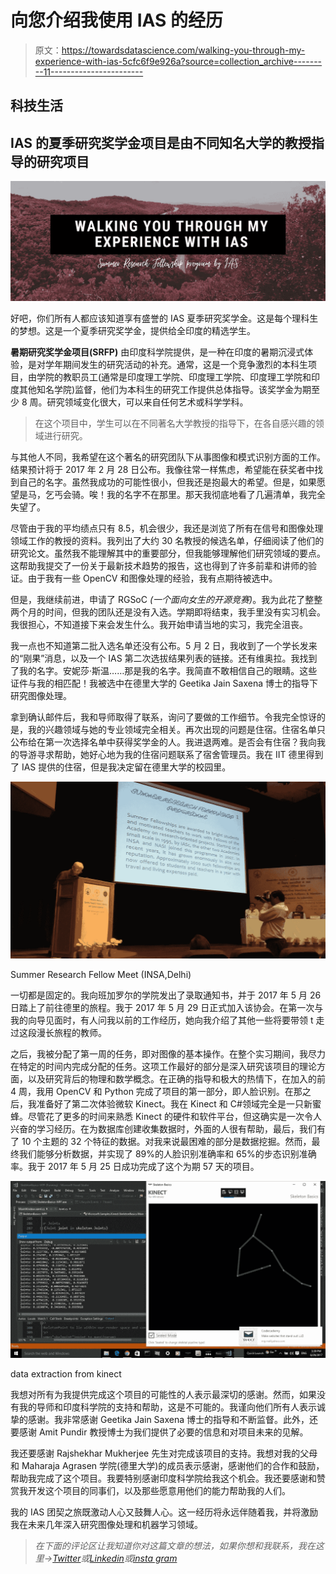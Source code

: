 # 向您介绍我使用 IAS 的经历

> 原文：<https://towardsdatascience.com/walking-you-through-my-experience-with-ias-5cfc6f9e926a?source=collection_archive---------11----------------------->

## 科技生活

## IAS 的夏季研究奖学金项目是由不同知名大学的教授指导的研究项目

![](img/00a077de3c8bd2d116f3c217c3db0429.png)

好吧，你们所有人都应该知道享有盛誉的 IAS 夏季研究奖学金。这是每个理科生的梦想。这是一个夏季研究奖学金，提供给全印度的精选学生。

**暑期研究奖学金项目(SRFP)** 由印度科学院提供，是一种在印度的暑期沉浸式体验，是对学年期间发生的研究活动的补充。通常，这是一个竞争激烈的本科生项目，由学院的教职员工(通常是印度理工学院、印度理工学院、印度理工学院和印度其他知名学院)监督，他们为本科生的研究工作提供总体指导。该奖学金为期至少 8 周。研究领域变化很大，可以来自任何艺术或科学学科。

> 在这个项目中，学生可以在不同著名大学教授的指导下，在各自感兴趣的领域进行研究。

与其他人不同，我希望在这个著名的研究团队下从事图像和模式识别方面的工作。结果预计将于 2017 年 2 月 28 日公布。我像往常一样焦虑，希望能在获奖者中找到自己的名字。虽然我成功的可能性很小，但我还是抱最大的希望。但是，如果愿望是马，乞丐会骑。唉！我的名字不在那里。那天我彻底地看了几遍清单，我完全失望了。

尽管由于我的平均绩点只有 8.5，机会很少，我还是浏览了所有在信号和图像处理领域工作的教授的资料。我列出了大约 30 名教授的候选名单，仔细阅读了他们的研究论文。虽然我不能理解其中的重要部分，但我能够理解他们研究领域的要点。这帮助我提交了一份关于最新技术趋势的报告，这也得到了许多前辈和讲师的验证。由于我有一些 OpenCV 和图像处理的经验，我有点期待被选中。

但是，我继续前进，申请了 RGSoC *(一个面向女生的开源竞赛)*。我为此花了整整两个月的时间，但我的团队还是没有入选。学期即将结束，我手里没有实习机会。我很担心，不知道接下来会发生什么。我开始申请当地的实习，我完全沮丧。

我一点也不知道第二批入选名单还没有公布。5 月 2 日，我收到了一个学长发来的“刚果”消息，以及一个 IAS 第二次选拔结果列表的链接。还有维奥拉。我找到了我的名字。安妮莎·斯温……那是我的名字。我简直不敢相信自己的眼睛。这些证件与我的相匹配！我被选中在德里大学的 Geetika Jain Saxena 博士的指导下研究图像处理。

拿到确认邮件后，我和导师取得了联系，询问了要做的工作细节。令我完全惊讶的是，我的兴趣领域与她的专业领域完全相关。再次出现的问题是住宿。住宿名单只公布给在第一次选择名单中获得奖学金的人。我进退两难。是否会有住宿？我向我的导游寻求帮助，她好心地为我的住宿问题联系了宿舍管理员。我在 IIT 德里得到了 IAS 提供的住宿，但是我决定留在德里大学的校园里。

![](img/0cbcde0676b0946c0adc7bb4dc8696ab.png)

Summer Research Fellow Meet (INSA,Delhi)

一切都是固定的。我向班加罗尔的学院发出了录取通知书，并于 2017 年 5 月 26 日踏上了前往德里的旅程。我于 2017 年 5 月 29 日正式加入该协会。在第一次与我的向导见面时，有人问我以前的工作经历，她向我介绍了其他一些将要带领 t 走过这段漫长旅程的教师。

之后，我被分配了第一周的任务，即对图像的基本操作。在整个实习期间，我尽力在特定的时间内完成分配的任务。这项工作最好的部分是深入研究该项目的理论方面，以及研究背后的物理和数学概念。在正确的指导和极大的热情下，在加入的前 4 周，我用 OpenCV 和 Python 完成了项目的第一部分，即人脸识别。在那之后，我准备好了第二次体验微软 Kinect。我在 Kinect 和 C#领域完全是一只新蜜蜂。尽管花了更多的时间来熟悉 Kinect 的硬件和软件平台，但这确实是一次令人兴奋的学习经历。在为数据库创建收集数据时，外面的人很有帮助，最后，我们有了 10 个主题的 32 个特征的数据。对我来说最困难的部分是数据挖掘。然而，最终我们能够分析数据，并实现了 89%的人脸识别准确率和 65%的步态识别准确率。我于 2017 年 5 月 25 日成功完成了这个为期 57 天的项目。

![](img/f92a48ca0d8414b9f69512fc7f85e6a3.png)

data extraction from kinect

我想对所有为我提供完成这个项目的可能性的人表示最深切的感谢。然而，如果没有我的导师和印度科学院的支持和帮助，这是不可能的。我谨向他们所有人表示诚挚的感谢。我非常感谢 Geetika Jain Saxena 博士的指导和不断监督。此外，还要感谢 Amit Pundir 教授博士为我们提供了必要的信息和对项目未来的见解。

我还要感谢 Rajshekhar Mukherjee 先生对完成该项目的支持。我想对我的父母和 Maharaja Agrasen 学院(德里大学)的成员表示感谢，感谢他们的合作和鼓励，帮助我完成了这个项目。我要特别感谢印度科学院给我这个机会。我还要感谢和赞赏我开发这个项目的同事们，以及那些愿意用他们的能力帮助我的人们。

我的 IAS 团契之旅既激动人心又鼓舞人心。这一经历将永远伴随着我，并将激励我在未来几年深入研究图像处理和机器学习领域。

> *在下面的评论区让我知道你对这篇文章的想法，如果你想和我联系，我在这里->*[*Twitter*](https://twitter.com/anishaswain)*或*[*Linkedin*](https://www.linkedin.com/in/anisha1234)*或*[*insta gram*](https://www.instagram.com/anisha_swain_/)